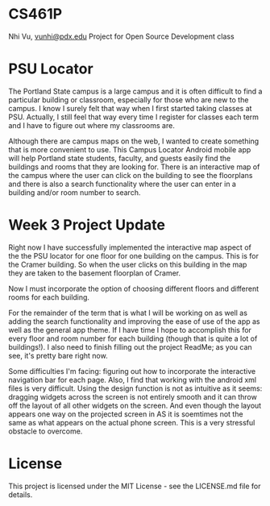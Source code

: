 # CS461P
Nhi Vu, vunhi@pdx.edu
Project for Open Source Development class

# PSU Locator

The Portland State campus is a large campus and it is often difficult to find a particular building or classroom, especially for those who are new to the campus. I know I surely felt that way when I first started taking classes at PSU. Actually, I still feel that way every time I register for classes each term and I have to figure out where my classrooms are. 

Although there are campus maps on the web, I wanted to create something that is more convenient to use. This Campus Locator Android mobile app will help Portland state students, faculty, and guests easily find the buildings and rooms that they are looking for. There is an interactive map of the campus where the user can click on the building to see the floorplans and there is also a search functionality where the user can enter in a building and/or room number to search. 

# Week 3 Project Update

Right now I have successfully implemented the interactive map aspect of the the PSU locator for one floor for one building on the campus. This is for the Cramer building. So when the user clicks on this building in the map they are taken to the basement floorplan of Cramer.

Now I must incorporate the option of choosing different floors and different rooms for each building. 

For the remainder of the term that is what I will be working on as well as adding the search functionality and improving the ease of use of the app as well as the general app theme. If I have time I hope to accomplish this for every floor and room number for each building (though that is quite a lot of buildings!). I also need to finish filling out the project ReadMe; as you can see, it's pretty bare right now. 

Some difficulties I'm facing: figuring out how to incorporate the interactive navigation bar for each page. Also, I find that working with the android xml files is very difficult. Using the design function is not as intuitive as it seems: dragging widgets across the screen is not entirely smooth and it can throw off the layout of all other widgets on the screen. And even though the layout appears one way on the projected screen in AS it is soemtimes not the same as what appears on the actual phone screen. This is a very stressful obstacle to overcome. 

# License
This project is licensed under the MIT License - see the LICENSE.md file for details.



